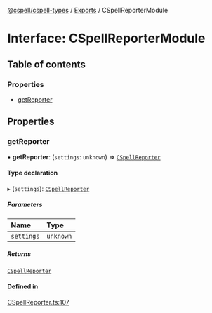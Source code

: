[@cspell/cspell-types](../README.md) / [Exports](../modules.md) / CSpellReporterModule

# Interface: CSpellReporterModule

## Table of contents

### Properties

- [getReporter](CSpellReporterModule.md#getreporter)

## Properties

### getReporter

• **getReporter**: (`settings`: `unknown`) => [`CSpellReporter`](CSpellReporter.md)

#### Type declaration

▸ (`settings`): [`CSpellReporter`](CSpellReporter.md)

##### Parameters

| Name | Type |
| :------ | :------ |
| `settings` | `unknown` |

##### Returns

[`CSpellReporter`](CSpellReporter.md)

#### Defined in

[CSpellReporter.ts:107](https://github.com/streetsidesoftware/cspell/blob/bb436cd/packages/cspell-types/src/CSpellReporter.ts#L107)
